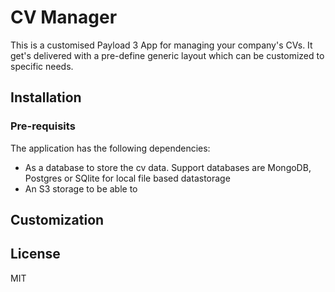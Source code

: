 # CV Manager

This is a customised Payload 3 App for managing your company's CVs. It get's delivered with a pre-define generic layout which can be customized to specific needs.

## Installation

### Pre-requisits

The application has the following dependencies:

- As a database to store the cv data. Support databases are MongoDB, Postgres or SQlite for local file based datastorage
- An S3 storage to be able to

## Customization

## License

MIT
